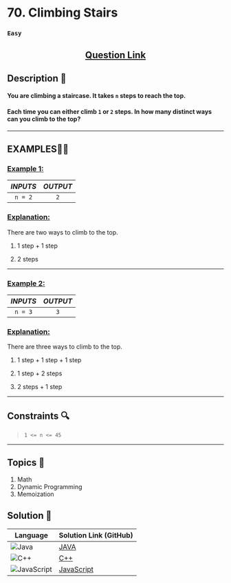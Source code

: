 # 70. Climbing Stairs

### `Easy`


<h2 align="center">
<a href="https://leetcode.com/problems/climbing-stairs/description/"><strong>Question Link</strong></a>
</h2>


## Description 📑

#### You are climbing a staircase. It takes `n` steps to reach the top.

#### Each time you can either climb `1` or `2` steps. In how many distinct ways can you climb to the top?

---

## **EXAMPLES**💫✨ </br>

<h3>

<ins>**Example 1**:</ins> </br>


| _INPUTS_ | _OUTPUT_ |
| :-----------: | :-----------: |
| `n = 2` | `2` |

</h3>

<h3>
<ins>Explanation:</ins>
</h3>

There are two ways to climb to the top. <br>

1. 1 step + 1 step 

2. 2 steps

____
<h3>

<ins>**Example 2**:</ins> </br>

| _INPUTS_ | _OUTPUT_ |
| :-----------: | :-----------: |
| `n = 3` | `3` |

</h3>

<h3>
<ins>Explanation:</ins>
</h3>

There are three ways to climb to the top. <br>

1. 1 step + 1 step + 1 step

2. 1 step + 2 steps

3. 2 steps + 1 step

___

## Constraints 🔍

> `1 <= n <= 45`

___

## Topics 📝

1. Math
2. Dynamic Programming
3. Memoization


## Solution 📃

|  Language   |  Solution Link (GitHub) |
| ------------- | ------------- |
|  ![Java](https://img.shields.io/badge/java-%23ED8B00.svg?style=flat&logo=openjdk&logoColor=white)  | [JAVA](https://github.com/Purnima47/Leetcode-Solutions/blob/main/%F0%9F%9F%A2%20Easy/70%20-%20Climbing%20Stairs/_70ClimibingStairs.java) |
|  ![C++](https://img.shields.io/badge/c++-%2300599C.svg?style=plastic&logo=c%2B%2B&logoColor=white)  | [C++](https://github.com/Purnima47/Leetcode-Solutions/blob/main/%F0%9F%9F%A2%20Easy/70%20-%20Climbing%20Stairs/_70ClimibingStairs.cpp)  |
|  ![JavaScript](https://img.shields.io/badge/javascript-%23323330.svg?style=flat&logo=javascript&logoColor=%23F7DF1E)  | [JavaScript](https://github.com/Purnima47/Leetcode-Solutions/blob/main/%F0%9F%9F%A2%20Easy/70%20-%20Climbing%20Stairs/_70ClimibingStairs.js) |
